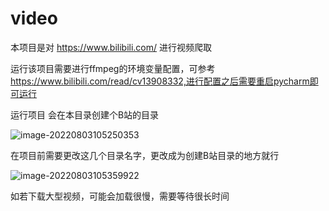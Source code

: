 # video

本项目是对 https://www.bilibili.com/ 进行视频爬取

运行该项目需要进行ffmpeg的环境变量配置，可参考 https://www.bilibili.com/read/cv13908332,进行配置之后需要重启pycharm即可运行

运行项目 会在本目录创建个B站的目录

![image-20220803105250353](https://doraemon-1307638820.cos.ap-guangzhou.myqcloud.com/img/202208031113352.png)

在项目前需要更改这几个目录名字，更改成为创建B站目录的地方就行

![image-20220803105359922](https://doraemon-1307638820.cos.ap-guangzhou.myqcloud.com/img/202208031113329.png)

如若下载大型视频，可能会加载很慢，需要等待很长时间